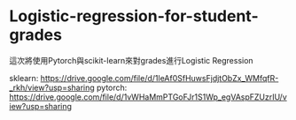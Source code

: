 # Logistic-regression-for-student-grades
這次將使用Pytorch與scikit-learn來對grades進行Logistic Regression

sklearn: https://drive.google.com/file/d/1leAf0SfHuwsFjdjtObZx_WMfqfR-_rkh/view?usp=sharing
pytorch: https://drive.google.com/file/d/1vWHaMmPTGoFJr1S1Wp_egVAspFZUzrIU/view?usp=sharing